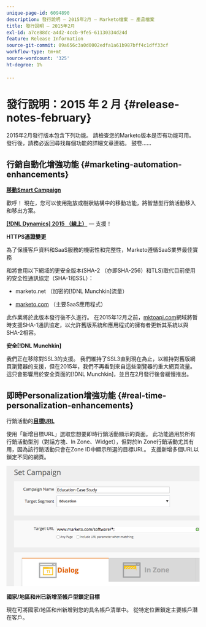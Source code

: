 ```yaml
---
unique-page-id: 6094890
description: 發行說明 — 2015年2月 — Marketo檔案 — 產品檔案
title: 發行說明 — 2015年2月
exl-id: a7ce88dc-a4d2-4ccb-9fe5-61130334d24d
feature: Release Information
source-git-commit: 09a656c3a0d0002edfa1a61b987bff4c1dff33cf
workflow-type: tm+mt
source-wordcount: '325'
ht-degree: 1%

---
```


# 發行說明：2015 年 2 月 {#release-notes-february}

2015年2月發行版本包含下列功能。 請檢查您的Marketo版本是否有功能可用。 發行後，請務必返回尋找每個功能的詳細文章連結。 鼓卷……

## 行銷自動化增強功能 {#marketing-automation-enhancements}

**[移動Smart Campaign](/help/marketo/product-docs/core-marketo-concepts/smart-campaigns/using-smart-campaigns/move-a-smart-campaign.md)**

歡呼！ 現在，您可以使用拖放或樹狀結構中的移動功能，將智慧型行銷活動移入和移出方案。

**[[!DNL Dynamics] 2015 （線上）](https://docs.marketo.com/display/docs/microsoft+dynamics+2013+on-premises)** — 支援！

**HTTPS憑證變更**

為了保護客戶資料和SaaS服務的機密性和完整性，Marketo遵循SaaS業界最佳實務

和將會用以下網域的更安全版本(SHA-2 （亦即SHA-256）和TLS)取代目前使用的安全性通訊協定（SHA-1和SSL）：

* marketo.net （加密的[!DNL Munchkin]流量）

* [marketo.com](https://marketo.com) （主要SaaS應用程式）

此作業將於此版本發行後不久進行。 在2015年12月之前，[mktoapi.com](https://mktoapi.com)網域將暫時支援SHA-1通訊協定，以允許舊版系統和應用程式的擁有者更新其系統以與SHA-2相容。

**安全[!DNL Munchkin]**

我們正在移除對SSL3的支援。 我們維持了SSL3直到現在為止，以維持對舊版網頁瀏覽器的支援，但在2015年，我們不再看到來自這些瀏覽器的重大網頁流量。 這只會影響用於安全頁面的[!DNL Munchkin]，並且在2月發行後會緩慢推出。

## 即時Personalization增強功能 {#real-time-personalization-enhancements}

行銷活動的&#x200B;**[目標URL](/help/marketo/product-docs/web-personalization/working-with-web-campaigns/adding-a-target-url-to-a-web-campaign.md)**

使用「新增目標URL」選取您想要即時行銷活動顯示的頁面。 此功能適用於所有行銷活動型別（對話方塊、In Zone、Widget），但對於In Zone行銷活動尤其有用，因為該行銷活動只會在Zone ID中顯示所選的目標URL。 支援新增多個URL以鎖定不同的網頁。

![](assets/image2015-2-19-11-3a0-3a30.png)

**國家/地區和州已新增至帳戶型鎖定目標**

現在可將國家/地區和州新增到您的具名帳戶清單中。 從特定位置鎖定主要帳戶潛在客戶。
